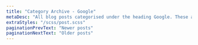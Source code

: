 ```yaml
---
title: "Category Archive - Google"
metaDesc: "All blog posts categorised under the heading Google. These are updated on a regular basis so do check back for updates."
extraStyles: "/scss/post.scss"
paginationPrevText: "Newer posts"
paginationNextText: "Older posts"
---
```

